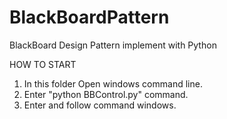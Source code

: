 # BlackBoardPattern
BlackBoard Design Pattern implement with Python

HOW TO START
1. In this folder Open windows command line.
2. Enter "python BBControl.py" command.
3. Enter and follow command windows.

